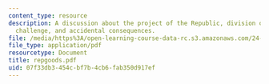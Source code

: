 ```yaml
---
content_type: resource
description: A discussion about the project of the Republic, division of goods, Glaucon's
  challenge, and accidental consequences.
file: /media/https%3A/open-learning-course-data-rc.s3.amazonaws.com/24-200-ancient-philosophy-fall-2004/07f33db3454cbf7b4cb6fab350d917ef_repgoods.pdf
file_type: application/pdf
resourcetype: Document
title: repgoods.pdf
uid: 07f33db3-454c-bf7b-4cb6-fab350d917ef
---
```

